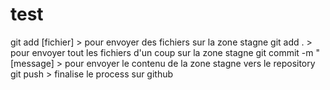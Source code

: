 # test
git add [fichier] > pour envoyer des fichiers sur la zone stagne 
git add . > pour envoyer tout les fichiers d'un coup sur la zone stagne
git commit -m "[message] > pour envoyer le contenu de la zone stagne vers le repository
git push > finalise le process sur github